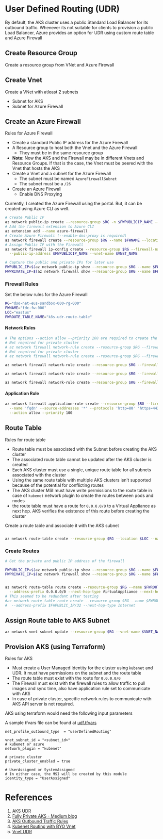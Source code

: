 # User Defined Routing (UDR)

By default, the AKS cluster uses a public Standard Load Balancer for its outbound traffic. Whenever its not suitable for clients to provision a public Load Balancer, Azure provides an option for UDR using custom route table and Azure Firewall

## Create Resource Group
Create a resource group from VNet and Azure Firewall

## Create Vnet
Create a VNet with atleast 2 subnets
- Subnet for AKS
- Subnet for Azure Firewall

## Create an Azure Firewall

Rules for Azure Firewall

- Create a standard Public IP address for the Azure Firewall
- A Resource group to host both the Vnet and the Azure Firewall
  - They must be in the same resource group
- **Note**: Now the AKS and the Firewall may be in different Vnets and Resource Groups. If that is the case, the Vnet must be peered with the Vnet that hosts the AKS
- Create a Vnet and a subnet for the Azure Firewall
  - The subnet must be named `AzureFirewallSubnet`
  - The subnet must be a `/26`
- Create an Azure Firewall
  - Enable DNS Proxying


Currently, I created the Azure Firewall using the portal. But, it can be created using Azure CLI as well.

```bash
# Create Public IP
az network public-ip create --resource-group $RG -n $FWPUBLICIP_NAME --location $LOC --sku "Standard"
# Add the firewall extension to Azure CLI
az extension add --name azure-firewall
# Create Azure Firewall (--enable-dns-proxy is required)
az network firewall create --resource-group $RG --name $FWNAME --location $LOC --enable-dns-proxy true
# Assign Public IP with the Firewall
az network firewall ip-config create --resource-group $RG --firewall-name $FWNAME --name $FWIPCONFIG_NAME \
  --public-ip-address $FWPUBLICIP_NAME --vnet-name $VNET_NAME

# Capture the public and private IPs for later use
FWPUBLIC_IP=$(az network public-ip show --resource-group $RG --name $FWPUBLICIP_NAME --query "ipAddress" -o tsv)
FWPRIVATE_IP=$(az network firewall show --resource-group $RG --name $FWNAME --query "ipConfigurations[0].privateIPAddress" -o tsv)
```

### Firewall Rules
Set the below rules for the Azure Firewall
```bash
RG="dso-net-eus-sandbox-000-rg-000"
FWNAME="fdc-fw-000"
LOC="eastus"
FWROUTE_TABLE_NAME="k8s-udr-route-table"
````

#### Network Rules

```bash
# The options --action allow --priority 100 are required to create the collection
# Not required for private cluster
# az network firewall network-rule create --resource-group $RG --firewall-name $FWNAME --collection-name 'aksfwnr' --name 'apiudp' --protocols 'UDP' --source-addresses '*' --destination-addresses "AzureCloud.$LOC" --destination-ports 1194 --action allow --priority 100
# Not required for private cluster
# az network firewall network-rule create --resource-group $RG --firewall-name $FWNAME --collection-name 'aksfwnr' --name 'apitcp' --protocols 'TCP' --source-addresses '*' --destination-addresses "AzureCloud.$LOC" --destination-ports 9000

az network firewall network-rule create --resource-group $RG --firewall-name $FWNAME --collection-name 'aksfwnr' --name 'time' --protocols 'UDP' --source-addresses '*' --destination-fqdns 'ntp.ubuntu.com' --destination-ports 123 --action allow --priority 100

az network firewall network-rule create --resource-group $RG --firewall-name $FWNAME --collection-name 'aksfwnr' --name 'ghcr' --protocols 'TCP' --source-addresses '*' --destination-fqdns ghcr.io pkg-containers.githubusercontent.com --destination-ports '443'

az network firewall network-rule create --resource-group $RG --firewall-name $FWNAME --collection-name 'aksfwnr' --name 'docker' --protocols 'TCP' --source-addresses '*' --destination-fqdns docker.io registry-1.docker.io production.cloudflare.docker.com --destination-ports '443'
```

#### Application Rule

```bash
az network firewall application-rule create --resource-group $RG --firewall-name $FWNAME --collection-name 'aksfwar' \
  --name 'fqdn' --source-addresses '*' --protocols 'http=80' 'https=443' --fqdn-tags "AzureKubernetesService" \
  --action allow --priority 100

```

## Route Table

Rules for route table
- Route table must be associated with the Subnet before creating the AKS cluster
- The associated route table cannot be updated after the AKS cluster is created
- Each AKS cluster must use a single, unique route table for all subnets associated with the cluster
- Using the same route table with multiple AKS clusters isn't supported because of the potential for conflicting routes
- The AKS cluster MSI must have write permissions to the route table in case of `kubenet` network plugin to create the routes between pods and nodes
- the route table must have a route for `0.0.0.0/0` to a Virtual Appliance as next hop. AKS verifies the existence of this route before creating the cluster

Create a route table and associate it with the AKS subnet

```bash

az network route-table create --resource-group $RG --location $LOC --name $FWROUTE_TABLE_NAME
```

### Create Routes

```bash
# Get the private and public IP address of the firewall

FWPUBLIC_IP=$(az network public-ip show --resource-group $RG --name $FWPUBLICIP_NAME --query "ipAddress" -o tsv)
FWPRIVATE_IP=$(az network firewall show --resource-group $RG --name $FWNAME --query "ipConfigurations[0].privateIPAddress" -o tsv)


az network route-table route create --resource-group $RG --name $FWROUTE_NAME --route-table-name $FWROUTE_TABLE_NAME \
  --address-prefix 0.0.0.0/0 --next-hop-type VirtualAppliance --next-hop-ip-address $FWPRIVATE_IP
# This seemed to be redundant after testing
#az network route-table route create --resource-group $RG --name $FWROUTE_NAME_INTERNET --route-table-name $FWROUTE_TABLE_NAME \
#  --address-prefix $FWPUBLIC_IP/32 --next-hop-type Internet
```

## Assign Route table to AKS Subnet

```bash
az network vnet subnet update --resource-group $RG --vnet-name $VNET_NAME --name $AKSSUBNET_NAME --route-table $FWROUTE_TABLE_NAME
```

## Provision AKS (using Terraform)

Rules for AKS
- Must create a User Managed Identity for the cluster using `kubenet` and UDR. It must have permissions on the subnet and the route table
- The route table must exist with the route for `0.0.0.0/0`
- The Firewall must exist with the firewall rules to allow traffic to pull images and sync time, also have application rule set to communicate with AKS
- In case of private cluster, specific network rules to communicate with AKS API server is not required.


AKS using terraform would need the following input parameters

A sample tfvars file can be found at [udf.tfvars](../../sample-tfvars/udr.tfvars)

```hcl
net_profile_outbound_type  = "userDefinedRouting"

vnet_subnet_id = "<subnet_id>"
# kubenet or azure
network_plugin = "kubenet"

# private cluster
private_cluster_enabled = true

# UserAssigned or SystemAssigned
# In either case, the MSI will be created by this module
identity_type = "UserAssigned"
```

# References

1. [AKS UDR](https://learn.microsoft.com/en-us/azure/aks/limit-egress-traffic?tabs=aks-with-user-assigned-identities)
2. [Fully Private AKS - Medium blog](https://denniszielke.medium.com/fully-private-aks-clusters-without-any-public-ips-finally-7f5688411184)
3. [AKS Outbound Traffic Rules](https://learn.microsoft.com/en-us/azure/aks/outbound-rules-control-egress)
4. [Kubenet Routing with BYO Vnet](https://learn.microsoft.com/en-us/azure/aks/configure-kubenet#bring-your-own-subnet-and-route-table-with-kubenet)
5. [Vnet UDR](https://learn.microsoft.com/en-us/azure/virtual-network/virtual-networks-udr-overview)
